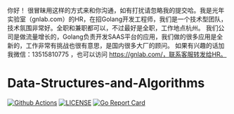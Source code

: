 你好！
很冒昧用这样的方式来和你沟通，如有打扰请忽略我的提交哈。我是光年实验室（gnlab.com）的HR，在招Golang开发工程师，我们是一个技术型团队，技术氛围非常好。全职和兼职都可以，不过最好是全职，工作地点杭州。
我们公司是做流量增长的，Golang负责开发SAAS平台的应用，我们做的很多应用是全新的，工作非常有挑战也很有意思，是国内很多大厂的顾问。
如果有兴趣的话加我微信：13515810775  ，也可以访问 https://gnlab.com/，联系客服转发给HR。
# Data-Structures-and-Algorithms

[![Github Actions](https://github.com/Allenxuxu/Data-Structures-and-Algorithms/workflows/CI/badge.svg)](https://github.com/Allenxuxu/Data-Structures-and-Algorithms/actions)
[![LICENSE](https://img.shields.io/badge/LICENSE-MIT-blue)](https://github.com/Allenxuxu/Data-Structures-and-Algorithms/blob/master/LICENSE)
[![Go Report Card](https://goreportcard.com/badge/github.com/Allenxuxu/Data-Structures-and-Algorithms)](https://goreportcard.com/report/github.com/Allenxuxu/Data-Structures-and-Algorithms)

